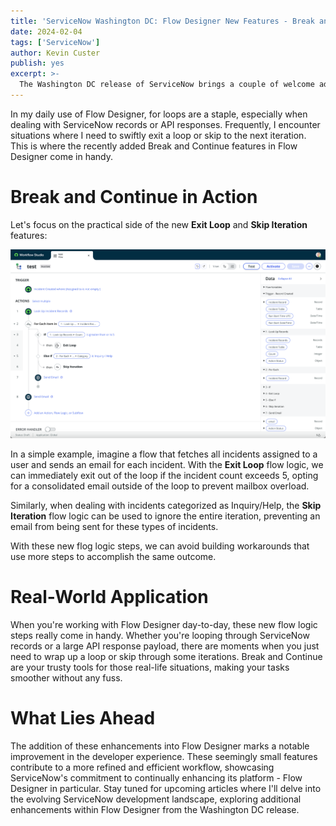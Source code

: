 ```yaml
---
title: 'ServiceNow Washington DC: Flow Designer New Features - Break and Continue'
date: 2024-02-04
tags: ['ServiceNow']
author: Kevin Custer
publish: yes
excerpt: >-
  The Washington DC release of ServiceNow brings a couple of welcome additions to Flow Designer - Break and Continue functionality in For loops. These small but powerful additions can help clean up workarounds that were previously used to accomplish similar functionality. In this article, I will briefly cover how to use them!
---
```


In my daily use of Flow Designer, for loops are a staple, especially when dealing with ServiceNow records or API responses. Frequently, I encounter situations where I need to swiftly exit a loop or skip to the next iteration. This is where the recently added Break and Continue features in Flow Designer come in handy.

# Break and Continue in Action

Let's focus on the practical side of the new **Exit Loop** and **Skip Iteration** features:

![Break and Continue](./images/snow-dc-fd-break-continue-1.png)

In a simple example, imagine a flow that fetches all incidents assigned to a user and sends an email for each incident. With the **Exit Loop** flow logic, we can immediately exit out of the loop if the incident count exceeds 5, opting for a consolidated email outside of the loop to prevent mailbox overload.

Similarly, when dealing with incidents categorized as Inquiry/Help, the **Skip Iteration** flow logic can be used to ignore the entire iteration, preventing an email from being sent for these types of incidents.

With these new flog logic steps, we can avoid building workarounds that use more steps to accomplish the same outcome.

# Real-World Application

When you're working with Flow Designer day-to-day, these new flow logic steps really come in handy. Whether you're looping through ServiceNow records or a large API response payload, there are moments when you just need to wrap up a loop or skip through some iterations. Break and Continue are your trusty tools for those real-life situations, making your tasks smoother without any fuss.

# What Lies Ahead

The addition of these enhancements into Flow Designer marks a notable improvement in the developer experience. These seemingly small features contribute to a more refined and efficient workflow, showcasing ServiceNow's commitment to continually enhancing its platform - Flow Designer in particular. Stay tuned for upcoming articles where I'll delve into the evolving ServiceNow development landscape, exploring additional enhancements within Flow Designer from the Washington DC release.
